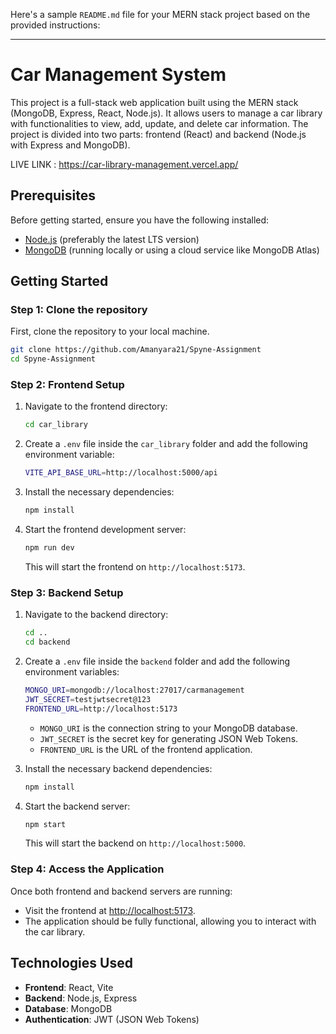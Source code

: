 Here's a sample `README.md` file for your MERN stack project based on the provided instructions:

---

# Car Management System

This project is a full-stack web application built using the MERN stack (MongoDB, Express, React, Node.js). It allows users to manage a car library with functionalities to view, add, update, and delete car information. The project is divided into two parts: frontend (React) and backend (Node.js with Express and MongoDB).

LIVE LINK : https://car-library-management.vercel.app/

## Prerequisites

Before getting started, ensure you have the following installed:

- [Node.js](https://nodejs.org/) (preferably the latest LTS version)
- [MongoDB](https://www.mongodb.com/try/download/community) (running locally or using a cloud service like MongoDB Atlas)

## Getting Started

### Step 1: Clone the repository

First, clone the repository to your local machine.

```bash
git clone https://github.com/Amanyara21/Spyne-Assignment
cd Spyne-Assignment
```


### Step 2: Frontend Setup

1. Navigate to the frontend directory:

    ```bash
    cd car_library
    ```

2. Create a `.env` file inside the `car_library` folder and add the following environment variable:

    ```bash
    VITE_API_BASE_URL=http://localhost:5000/api
    ```

3. Install the necessary dependencies:

    ```bash
    npm install
    ```

4. Start the frontend development server:

    ```bash
    npm run dev
    ```

   This will start the frontend on `http://localhost:5173`.

### Step 3: Backend Setup

1. Navigate to the backend directory:

    ```bash
    cd ..
    cd backend
    ```

2. Create a `.env` file inside the `backend` folder and add the following environment variables:

    ```bash
    MONGO_URI=mongodb://localhost:27017/carmanagement
    JWT_SECRET=testjwtsecret@123
    FRONTEND_URL=http://localhost:5173
    ```

   - `MONGO_URI` is the connection string to your MongoDB database.
   - `JWT_SECRET` is the secret key for generating JSON Web Tokens.
   - `FRONTEND_URL` is the URL of the frontend application.

3. Install the necessary backend dependencies:

    ```bash
    npm install
    ```

4. Start the backend server:

    ```bash
    npm start
    ```

   This will start the backend on `http://localhost:5000`.

### Step 4: Access the Application

Once both frontend and backend servers are running:

- Visit the frontend at [http://localhost:5173](http://localhost:5173).
- The application should be fully functional, allowing you to interact with the car library.


## Technologies Used

- **Frontend**: React, Vite
- **Backend**: Node.js, Express
- **Database**: MongoDB
- **Authentication**: JWT (JSON Web Tokens)
